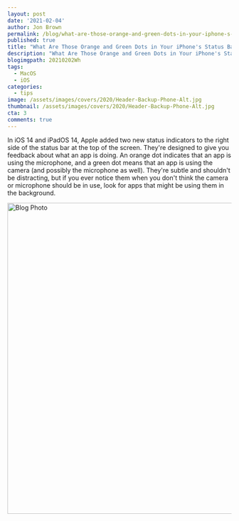 ```yaml
---
layout: post
date: '2021-02-04'
author: Jon Brown
permalink: /blog/what-are-those-orange-and-green-dots-in-your-iphone-s-status-bar/
published: true
title: "What Are Those Orange and Green Dots in Your iPhone's Status Bar?"
description: "What Are Those Orange and Green Dots in Your iPhone's Status Bar?"
blogimgpath: 20210202Wh
tags:
  - MacOS
  - iOS
categories:
  - tips
image: /assets/images/covers/2020/Header-Backup-Phone-Alt.jpg
thumbnail: /assets/images/covers/2020/Header-Backup-Phone-Alt.jpg
cta: 3
comments: true
---
```

In iOS 14 and iPadOS 14, Apple added two new status indicators to the
right side of the status bar at the top of the screen. They're designed
to give you feedback about what an app is doing. An orange dot indicates
that an app is using the microphone, and a green dot means that an app
is using the camera (and possibly the microphone as well). They're
subtle and shouldn't be distracting, but if you ever notice them when
you don't think the camera or microphone should be in use, look for apps
that might be using them in the background.

<img alt="Blog Photo" src="{{ site.site_cdn }}/assets/images/blog/2020/20210202Wh/image2.jpeg" class="img-fluid rounded m-2" width="700" />
